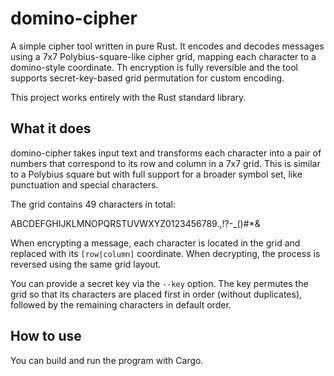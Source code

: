 # domino-cipher

A simple cipher tool written in pure Rust. It encodes and decodes messages using a 7x7 Polybius-square-like cipher grid, mapping each character to a domino-style coordinate. Th encryption is fully reversible and the tool supports secret-key-based grid permutation for custom encoding.

This project works entirely with the Rust standard library.

## What it does

domino-cipher takes input text and transforms each character into a pair of numbers that correspond to its row and column in a 7x7 grid. This is similar to a Polybius square but with full support for a broader symbol set, like punctuation and special characters.

The grid contains 49 characters in total:

ABCDEFGHIJKLMNOPQRSTUVWXYZ0123456789.,!?-_()#*&

When encrypting a message, each character is located in the grid and replaced with its `[row|column]` coordinate. When decrypting, the process is reversed using the same grid layout.

You can provide a secret key via the `--key` option. The key permutes the grid so that its characters are placed first in order (without duplicates), followed by the remaining characters in default order.

## How to use

You can build and run the program with Cargo.
